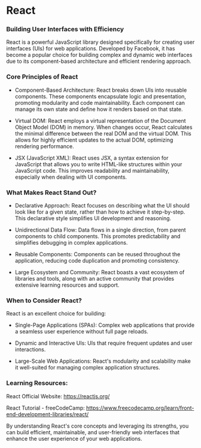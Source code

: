 # React
### Building User Interfaces with Efficiency

React is a powerful JavaScript library designed specifically for creating user interfaces (UIs) for web applications. Developed by Facebook, it has become a popular choice for building complex and dynamic web interfaces due to its component-based architecture and efficient rendering approach.



### Core Principles of React

- Component-Based Architecture: React breaks down UIs into reusable components. These components encapsulate logic and presentation, promoting modularity and code maintainability. Each component can manage its own state and define how it renders based on that state.

- Virtual DOM: React employs a virtual representation of the Document Object Model (DOM) in memory. When changes occur, React calculates the minimal difference between the real DOM and the virtual DOM. This allows for highly efficient updates to the actual DOM, optimizing rendering performance.

- JSX (JavaScript XML): React uses JSX, a syntax extension for JavaScript that allows you to write HTML-like structures within your JavaScript code. This improves readability and maintainability, especially when dealing with UI components.

### What Makes React Stand Out?

- Declarative Approach: React focuses on describing what the UI should look like for a given state, rather than how to achieve it step-by-step. This declarative style simplifies UI development and reasoning.

- Unidirectional Data Flow: Data flows in a single direction, from parent components to child components. This promotes predictability and simplifies debugging in complex applications.

- Reusable Components: Components can be reused throughout the application, reducing code duplication and promoting consistency.

- Large Ecosystem and Community: React boasts a vast ecosystem of libraries and tools, along with an active community that provides extensive learning resources and support.

### When to Consider React?

React is an excellent choice for building:

- Single-Page Applications (SPAs): Complex web applications that provide a seamless user experience without full page reloads.

- Dynamic and Interactive UIs: UIs that require frequent updates and user interactions.

- Large-Scale Web Applications: React's modularity and scalability make it well-suited for managing complex application structures.

### Learning Resources:

React Official Website: https://reactjs.org/

React Tutorial - freeCodeCamp: https://www.freecodecamp.org/learn/front-end-development-libraries/react/

By understanding React's core concepts and leveraging its strengths, you can build efficient, maintainable, and user-friendly web interfaces that enhance the user experience of your web applications.